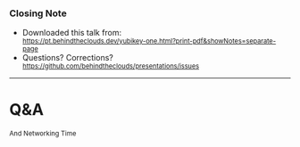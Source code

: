 ### Closing Note

<div class="container">
    <div class="col">
        <ul>
            <li>
                <div>Downloaded this talk from:</div>
                <div>
                    <small class="tiny">
                        <a href="https://pt.behindtheclouds.dev/yubikey-one.html?print-pdf&showNotes=separate-page">https://pt.behindtheclouds.dev/yubikey-one.html?print-pdf&showNotes=separate-page</a>
                    </small>
                </div>
            </li>
            <li><div>Questions? Corrections?</div>
                <div>
                    <small>
                        <a href="https://github.com/behindtheclouds/presentations/issues">https://github.com/behindtheclouds/presentations/issues</a>
                    </small>
                </div>
            </li>
        </ul>
    </div>
</div>

---
<!--
.slide: data-background-image="https://pixabay.com/get/ga078f2699357f7af65df3d7783d999eeaf01e716612d108dccad78e827b726ae025e9e6a580a45fdc4fb731134896bdc206b9d2701735a06262c77224ea01b04000eb1fbe500b1f2781d80d1537213ec_1920.jpg" data-background-opacity="0.2"
-->

# <span class="color-yellow-400">Q&A</span>

<small>And Networking Time</small>